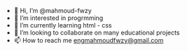 - 👋 Hi, I’m @mahmoud-fwzy
- 👀 I’m interested in progrmming
- 🌱 I’m currently learning html - css
- 💞️ I’m looking to collaborate on many educational projects
- 📫 How to reach me engmahmoudfwzy@gmail.com

<!---
mahmoud-fwzy/mahmoud-fwzy is a ✨ special ✨ repository because its `README.md` (this file) appears on your GitHub profile.
You can click the Preview link to take a look at your changes.
--->
